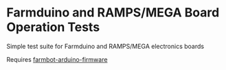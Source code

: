 # Farmduino and RAMPS/MEGA Board Operation Tests

Simple test suite for Farmduino and RAMPS/MEGA electronics boards

Requires [farmbot-arduino-firmware](https://github.com/FarmBot/farmbot-arduino-firmware)
